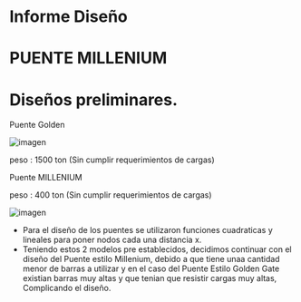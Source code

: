 # Informe Diseño 
# PUENTE MILLENIUM 

# Diseños preliminares.

Puente Golden 

![imagen](/Puente_Golden)

peso : 1500 ton (Sin cumplir requerimientos de cargas)

Puente MILLENIUM

peso : 400 ton (Sin cumplir requerimientos de cargas)

![imagen](/Puente_Millenium)

 * Para el diseño de los puentes se utilizaron funciones cuadraticas y lineales para poner nodos cada una distancia x.
 * Teniendo estos 2 modelos pre establecidos, decidimos continuar con el diseño del Puente estilo Millenium, debido a que tiene unaa cantidad menor de barras a utilizar y en     el caso del Puente Estilo Golden Gate existian barras muy altas y que tenian que resistir cargas muy altas, Complicando el diseño.

